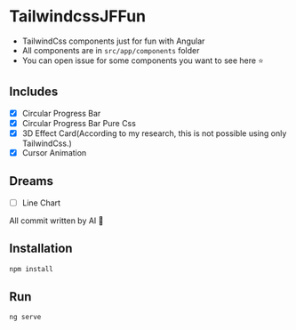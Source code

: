 # TailwindcssJFFun

- TailwindCss components just for fun with Angular
- All components are in `src/app/components` folder
- You can open issue for some components you want to see here ⭐

## Includes

- [x] Circular Progress Bar
- [x] Circular Progress Bar Pure Css
- [x] 3D Effect Card(According to my research, this is not possible using only TailwindCss.)
- [x] Cursor Animation

## Dreams

- [ ] Line Chart

All commit written by AI 🤖

## Installation

```bash
npm install
```

## Run

```bash
ng serve
```
